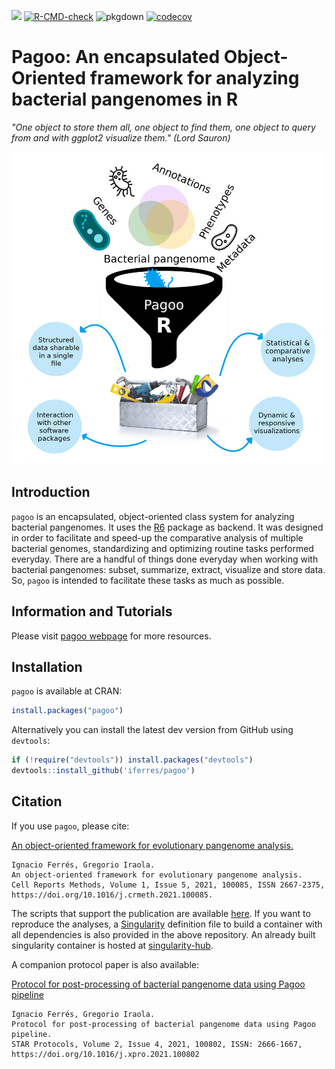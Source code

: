 <!-- badges: start -->
[![](https://www.r-pkg.org/badges/version/pagoo?color=green)](https://cran.r-project.org/package=pagoo)
[![R-CMD-check](https://github.com/iferres/pagoo/actions/workflows/R-CMD-check.yaml/badge.svg)](https://github.com/iferres/pagoo/actions/workflows/R-CMD-check.yaml)
![pkgdown](https://github.com/iferres/pagoo/workflows/pkgdown/badge.svg)
[![codecov](https://codecov.io/gh/iferres/pagoo/branch/master/graph/badge.svg)](https://app.codecov.io/gh/iferres/pagoo)
<!-- badges: end -->

# Pagoo: An encapsulated Object-Oriented framework for analyzing bacterial pangenomes in R

*"One object to store them all, one object to find them, one object to query from and with ggplot2 visualize them." (Lord Sauron)*

<img src="./man/figures/pagoo_graphical_abstract.jpg" width=500>

## Introduction

`pagoo` is an encapsulated, object-oriented class system for analyzing bacterial pangenomes. It uses the [R6](https://r6.r-lib.org/) package as backend. It was designed in order to facilitate and speed-up the comparative analysis of multiple bacterial genomes, standardizing and optimizing routine tasks performed everyday. There are a handful of things done everyday when working with bacterial pangenomes: subset, summarize, extract, visualize and store data. So, `pagoo` is intended to facilitate these tasks as much as possible. 


## Information and Tutorials

Please visit [pagoo webpage](https://iferres.github.io/pagoo/) for more resources.

## Installation

`pagoo` is available at CRAN:
```r
install.packages("pagoo")
```

Alternatively you can install the latest dev version from GitHub using `devtools`:
``` r
if (!require("devtools")) install.packages("devtools")
devtools::install_github('iferres/pagoo')
```

## Citation
If you use `pagoo`, please cite:

[An object-oriented framework for evolutionary pangenome analysis.](https://www.cell.com/cell-reports-methods/fulltext/S2667-2375(21)00140-5)

```
Ignacio Ferrés, Gregorio Iraola.
An object-oriented framework for evolutionary pangenome analysis.
Cell Reports Methods, Volume 1, Issue 5, 2021, 100085, ISSN 2667-2375, https://doi.org/10.1016/j.crmeth.2021.100085.
```

The scripts that support the publication are available [here](https://github.com/iferres/pagoo_publication_scripts). If you want to reproduce the analyses, a [Singularity](https://sylabs.io/singularity/) definition file to build a container with all dependencies is also provided in the above repository. An already built singularity container is hosted at [singularity-hub](https://singularity-hub.org/collections/5123).

A companion protocol paper is also available:

[Protocol for post-processing of bacterial pangenome data using Pagoo pipeline](https://star-protocols.cell.com/protocols/1048)

```
Ignacio Ferrés, Gregorio Iraola.
Protocol for post-processing of bacterial pangenome data using Pagoo pipeline.
STAR Protocols, Volume 2, Issue 4, 2021, 100802, ISSN: 2666-1667, https://doi.org/10.1016/j.xpro.2021.100802
```
